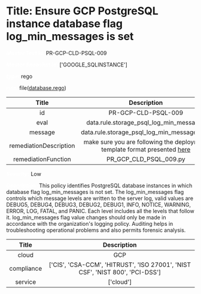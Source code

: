 



# Title: Ensure GCP PostgreSQL instance database flag log_min_messages is set


***<font color="white">Master Test Id:</font>*** PR-GCP-CLD-PSQL-009

***<font color="white">Master Snapshot Id:</font>*** ['GOOGLE_SQLINSTANCE']

***<font color="white">type:</font>*** rego

***<font color="white">rule:</font>*** file([database.rego])  
  
  
  
  

|Title|Description|
| :---: | :---: |
|id|PR-GCP-CLD-PSQL-009|
|eval|data.rule.storage_psql_log_min_messages|
|message|data.rule.storage_psql_log_min_messages_err|
|remediationDescription|make sure you are following the deployment template format presented <a href='https://cloud.google.com/sql/docs/mysql/admin-api/rest/v1beta4/instances' target='_blank'>here</a>|
|remediationFunction|PR_GCP_CLD_PSQL_009.py|


***<font color="white">Severity:</font>*** Low

***<font color="white">Description:</font>*** This policy identifies PostgreSQL database instances in which database flag log_min_messages is not set. The log_min_messages flag controls which message levels are written to the server log, valid values are DEBUG5, DEBUG4, DEBUG3, DEBUG2, DEBUG1, INFO, NOTICE, WARNING, ERROR, LOG, FATAL, and PANIC. Each level includes all the levels that follow it. log_min_messages flag value changes should only be made in accordance with the organization's logging policy. Auditing helps in troubleshooting operational problems and also permits forensic analysis.  
  
  

|Title|Description|
| :---: | :---: |
|cloud|GCP|
|compliance|['CIS', 'CSA-CCM', 'HITRUST', 'ISO 27001', 'NIST CSF', 'NIST 800', 'PCI-DSS']|
|service|['cloud']|



[database.rego]: https://github.com/prancer-io/prancer-compliance-test/tree/master/google/cloud/database.rego
